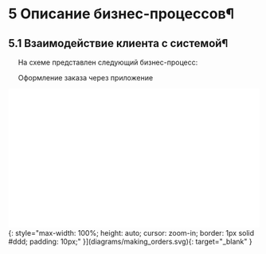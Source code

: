 # 5 Описание бизнес-процессов¶
## 5.1 Взаимодействие клиента с системой¶

&nbsp;&nbsp;&nbsp;&nbsp; На схеме представлен следующий бизнес-процесс:

&nbsp;&nbsp;&nbsp;&nbsp; Оформление заказа через приложение

![Оформление заказа через приложение](diagrams/making_order.svg){: style="max-width: 100%; height: auto; cursor: zoom-in; border: 1px solid #ddd; padding: 10px;" }](diagrams/making_orders.svg){: target="_blank" }
